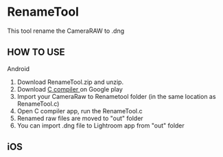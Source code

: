 # RenameTool
This tool rename the CameraRAW to .dng

<h2>HOW TO USE</h2>

Android<br>
<ol>
<li>Download RenameTool.zip and unzip.</li>
<li>Download <a href = "https://play.google.com/store/apps/details?id=com.dztall.ccr.android.admob">C compiler </a>on Google play  </li>
<li>Import your CameraRaw to Renametool folder (in the same location as RenameTool.c)</li>
<li>Open C compiler app, run the RenameTool.c</li>
<li>Renamed raw files are moved to "out" folder</li>
<li>You can import .dng file to Lightroom app from "out" folder</li>
</ol>


<h2>iOS</h2>
